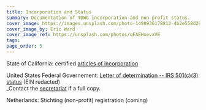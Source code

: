 ```yaml
---
title: Incorporation and Status
summary: Documentation of TDWG incorporation and non-profit status.
cover_image: https://images.unsplash.com/photo-1498936178812-4b2e558d2937
cover_image_by: Eric Ward
cover_image_ref: https://unsplash.com/photos/qFAEHxevxVE
tags: 
page_order: 5
---
```


State of California: certified [articles of incorporation]({file})

United States Federal Governement: [Letter of determination -- IRS 501(c)(3) status]() (EIN redacted)  
  _Contact the [secretariat](secretariat@tdwg.org) if a full copy.

Netherlands:  Stichting (non-profit) registration (coming)
